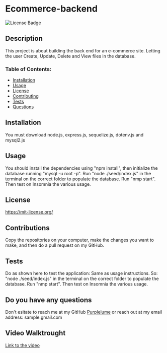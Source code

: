 # Ecommerce-backend

![License Badge](https://shields.io/badge/license-MIT-blue)

## Description
This project is about building the back end for an e-commerce site. Letting the user Create, Update, Delete and View files in the database.

### Table of Contents:
* [Installation](#installation)
* [Usage](#usage)
* [License](#license)
* [Contributing](#contributions)
* [Tests](#tests)
* [Questions](#do-you-have-any-questions)

## Installation  
You must download node.js, express.js, sequelize.js, dotenv.js and mysql2.js

## Usage
You should install the dependencies using "npm install", then initialize the database running "mysql -u root -p". Run "node ./seed/index.js" in the terminal on the correct folder to populate the database. Run "nmp start". Then test on Insomnia the various usage.

## License
https://mit-license.org/

## Contributions
Copy the repositories on your computer, make the changes you want to make, and then do a pull request on my GitHub.

## Tests
Do as shown here to test the application:
Same as usage instructions. So: "node ./seed/index.js" in the terminal on the correct folder to populate the database. Run "nmp start". Then test on Insomnia the various usage.

## Do you have any questions
Don't esitate to reach me at my GitHub [Purplelume](https://github.com/Purplelume) or reach out at my email address: sample.gmail.com

## Video Walktrought
[Link to the video](https://drive.google.com/file/d/10N2GaVBNotdnVc-Apkv8kahUiahgf3T2/view)